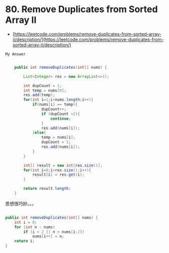 # 80. Remove Duplicates from Sorted Array II


- [https://leetcode.com/problems/remove-duplicates-from-sorted-array-ii/description/](https://leetcode.com/problems/remove-duplicates-from-sorted-array-ii/description/)

`My Answer`

```Java

    public int removeDuplicates(int[] nums) {

        List<Integer> res = new ArrayList<>();

        int dupCount = 1;
        int temp = nums[0];
        res.add(temp);
        for(int i=1;i<nums.length;i++){
            if(nums[i] == temp){
                dupCount++;
                if (dupCount >2){
                    continue;
                }
                res.add(nums[i]);
            }else{
                temp = nums[i];
                dupCount = 1;
                res.add(nums[i]);
            }
        }

        int[] result = new int[res.size()];
        for(int i=0;i<res.size();i++){
            result[i] = res.get(i);
        }

        return result.length;
    }


```

思想很巧妙。。。

```Java

public int removeDuplicates(int[] nums) {
    int i = 0;
    for (int n : nums)
        if (i < 2 || n > nums[i-2])
            nums[i++] = n;
    return i;
}

```

